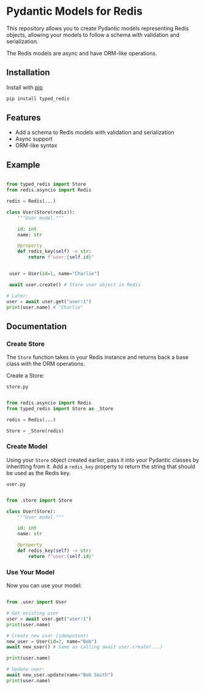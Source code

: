 # Pydantic Models for Redis

This repository allows you to create Pydantic models representing Redis objects, allowing
your models to follow a schema with validation and serialization.

The Redis models are async and have ORM-like operations.

## Installation

Install with [pip](https://pip.pypa.io/en/stable/)
```bash
pip install typed_redis
```

## Features

- Add a schema to Redis models with validation and serialization
- Async support
- ORM-like syntax

## Example

```python

from typed_redis import Store
from redis.asyncio import Redis

redis = Redis(...)

class User(Store(redis)):
    """User model."""

    id: int
    name: str

    @property
    def redis_key(self) -> str:
        return f"user:{self.id}"


 user = User(id=1, name="Charlie")

 await user.create() # Store user object in Redis

# Later:
user = await user.get("user:1")
print(user.name) # "Charlie"
```

## Documentation

### Create Store

The `Store` function takes in your Redis instance and returns back a base class with the ORM operations.

Create a Store:

`store.py`
```python

from redis.asyncio import Redis
from typed_redis import Store as _Store

redis = Redis(...)

Store = _Store(redis)
```

### Create Model

Using your `Store` object created earlier, pass it into your Pydantic classes by inheritting from it.
Add a `redis_key` property to return the string that should be used as the Redis key.

`user.py`
```python

from .store import Store

class User(Store):
    """User model."""

    id: int
    name: str

    @property
    def redis_key(self) -> str:
        return f"user:{self.id}"
```

### Use Your Model

Now you can use your model:

```python

from .user import User

# Get existing user
user = await user.get("user:1")
print(user.name)

# Create new user (idempotent)
new_user = User(id=2, name="Bob")
await new_user() # Same as calling await user.create(...)

print(user.name)

# Update user:
await new_user.update(name="Bob Smith")
print(user.name)
```
